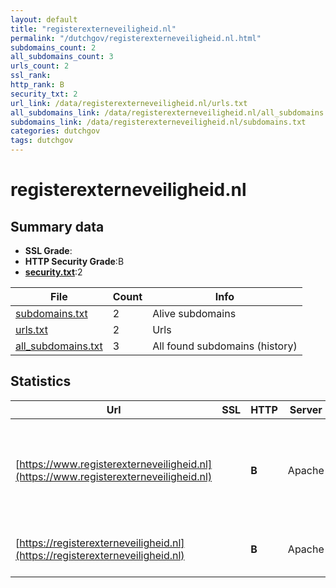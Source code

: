 ```yaml
---
layout: default
title: "registerexterneveiligheid.nl"
permalink: "/dutchgov/registerexterneveiligheid.nl.html"
subdomains_count: 2
all_subdomains_count: 3
urls_count: 2
ssl_rank: 
http_rank: B
security_txt: 2
url_link: /data/registerexterneveiligheid.nl/urls.txt
all_subdomains_link: /data/registerexterneveiligheid.nl/all_subdomains.txt
subdomains_link: /data/registerexterneveiligheid.nl/subdomains.txt
categories: dutchgov
tags: dutchgov
---
```



# registerexterneveiligheid.nl
## Summary data


 - **SSL Grade**:
 - **HTTP Security Grade**:B
 - **[security.txt](https://www.digitaleoverheid.nl/nieuws/standaard-security-txt-nu-verplicht-voor-overheid/)**:2


| File       | Count | Info |
|------------|-------|------|
|[subdomains.txt](/DutchGovScope/data/registerexterneveiligheid.nl/subdomains.txt)|2|Alive subdomains|
|[urls.txt](/DutchGovScope/data/registerexterneveiligheid.nl/urls.txt)|2|Urls|
|[all_subdomains.txt](/DutchGovScope/data/registerexterneveiligheid.nl/all_subdomains.txt)|3|All found subdomains (history)|


## Statistics


| Url | SSL | HTTP | Server | Cookie | HSTS | CORS | CTO | CSP | XFO | XXP | RP |FP| Tech |Title |
|--------|-------|-------|------|------|------|------|------|------|------|------|------|------|------|------|
|[https://www.registerexterneveiligheid.nl](https://www.registerexterneveiligheid.nl)| | **B**|Apache| |:white_check_mark: | | | | :white_check_mark: | | :white_check_mark: | |Apache HTTP Server Drupal HSTS PHP SDL Tridion|Register Externe...|
|[https://registerexterneveiligheid.nl](https://registerexterneveiligheid.nl)| | **B**|Apache| |:white_check_mark: | | | | :white_check_mark: | | :white_check_mark: | |Apache HTTP Server HSTS|301 Moved Perman...|

